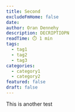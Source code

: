 ```yaml
---
title: Second
excludeFmHome: false
date: 
author: Oran Dennehy
description: DECRIPTIOPN
readTime: ⏱️ 1 min
tags:
  - tag1
  - tag2
  - tag3
categories:
  - category1
  - category2
featured: false
draft: false
---
```


This is another test